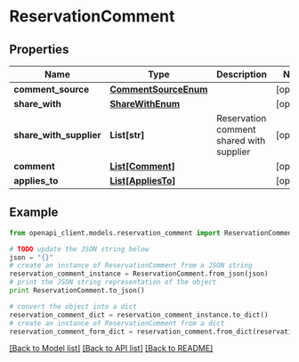 # ReservationComment


## Properties
Name | Type | Description | Notes
------------ | ------------- | ------------- | -------------
**comment_source** | [**CommentSourceEnum**](CommentSourceEnum.md) |  | [optional] 
**share_with** | [**ShareWithEnum**](ShareWithEnum.md) |  | [optional] 
**share_with_supplier** | **List[str]** | Reservation comment shared with supplier | [optional] 
**comment** | [**List[Comment]**](Comment.md) |  | [optional] 
**applies_to** | [**List[AppliesTo]**](AppliesTo.md) |  | [optional] 

## Example

```python
from openapi_client.models.reservation_comment import ReservationComment

# TODO update the JSON string below
json = "{}"
# create an instance of ReservationComment from a JSON string
reservation_comment_instance = ReservationComment.from_json(json)
# print the JSON string representation of the object
print ReservationComment.to_json()

# convert the object into a dict
reservation_comment_dict = reservation_comment_instance.to_dict()
# create an instance of ReservationComment from a dict
reservation_comment_form_dict = reservation_comment.from_dict(reservation_comment_dict)
```
[[Back to Model list]](../README.md#documentation-for-models) [[Back to API list]](../README.md#documentation-for-api-endpoints) [[Back to README]](../README.md)


